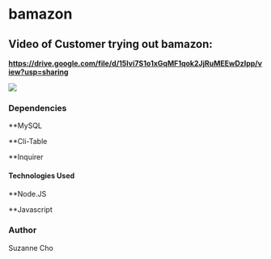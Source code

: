 # bamazon

## Video of Customer trying out bamazon:
**https://drive.google.com/file/d/15lvi7S1o1xGqMF1qok2JjRuMEEwDzIpp/view?usp=sharing**


![](../bamazon/images/screenshot1.jpeg)


### Dependencies
**MySQL

**Cli-Table

**Inquirer

#### Technologies Used

**Node.JS

**Javascript


### Author
Suzanne Cho
